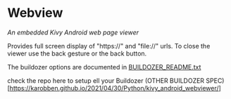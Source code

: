 Webview
=======

*An embedded Kivy Android web page viewer*

Provides full screen display of "https://" and "file://" urls. To close the viewer use the back gesture or the back button.

The buildozer options are documented in [BUILDOZER_README.txt](https://github.com/Android-for-Python/Webview-Example/blob/main/BUILDOZER_README.txt)


check the repo here to setup ell your Buildozer (OTHER BUILDOZER SPEC)[https://karobben.github.io/2021/04/30/Python/kivy_android_webviewer/]
